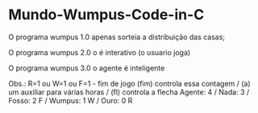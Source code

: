# Mundo-Wumpus-Code-in-C

O programa wumpus 1.0 apenas sorteia a distribuição das casas;

O programa wumpus 2.0 o é interativo (o usuario joga)

O programa wumpus 3.0 o agente é inteligente

Obs.:
R=1 ou W=1 ou F=1 - fim de jogo 
(fim) controla essa contagem / (a) um auxiliar para várias horas / (fl) controla a flecha 
Agente: 4 / Nada: 3 / Fosso: 2 F / Wumpus: 1 W  / Ouro: 0 R
